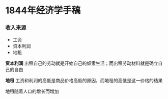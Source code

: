 # 1844年经济学手稿



### 收入来源

- 工资
- 资本利润
- 地租

**资本利润**
出租自己的劳动就是开始自己的奴隶生活；而出租劳动材料就是确立自己的自由

**地租**
工资和利润的高低是商品价格高低的原因，而地租的高低是这一价格的结果

地租随着人口的增长而增加